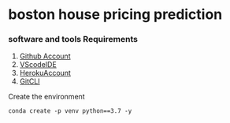 # boston house pricing prediction

### software and tools Requirements

1. [Github Account](https://github.com/)
2. [VScodeIDE](https://code.visualstudio.com/)
3. [HerokuAccount](https://heroku.com)
4. [GitCLI](https://git-scm.com/book/en/v2/Getting-Started-The-Command-Line)

Create the environment

```
conda create -p venv python==3.7 -y
```


